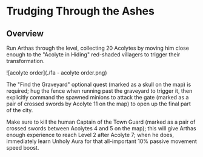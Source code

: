 # Trudging Through the Ashes

## Overview

Run Arthas through the level, collecting 20 Acolytes by moving him close enough to the "Acolyte in Hiding" red-shaded villagers to trigger their transformation.

![acolyte order](./1a - acolyte order.png)

The "Find the Graveyard" optional quest (marked as a skull on the map) is required; hug the fence when running past the graveyard to trigger it, then explicitly command the spawned minions to attack the gate (marked as a pair of crossed swords by Acolyte 11 on the map) to open up the final part of the city.

Make sure to kill the human Captain of the Town Guard (marked as a pair of crossed swords between Acolytes 4 and 5 on the map); this will give Arthas enough experience to reach Level 2 after Acolyte 7; when he does, immediately learn Unholy Aura for that all-important 10% passive movement speed boost.